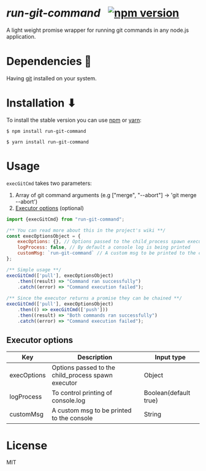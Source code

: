 # _run-git-command_ &nbsp; [![npm version](https://badge.fury.io/js/run-git-command.svg)](https://badge.fury.io/js/run-git-command)

A light weight promise wrapper for running git commands in any node.js application.

# Dependencies 🤝
Having [git](https://git-scm.com/downloads) installed on your system.

# Installation ⬇
To install the stable version you can use [npm](https://npmjs.org/) or [yarn](https://yarnpkg.com/en/): 

```shell
$ npm install run-git-command
```

```shell
$ yarn install run-git-command  
```

# Usage
`execGitCmd` takes two parameters:
1. Array of git command arguments (e.g ["merge", "--abort"] -> 'git merge --abort') 
2. [Executor options](#executor-options ) (optional)
```javascript
import {execGitCmd} from "run-git-command";

/** You can read more about this in the project's wiki **/
const execOptionsObject = {
    execOptions: {}, // Options passed to the child_process spawn executor
    logProcess: false, // By default a console log is being printed
    customMsg: `run-git-command` // A custom msg to be printed to the console
};

/** Simple usage **/
execGitCmd(['pull'], execOptionsObject)
    .then((result) => "Command ran successfully")
    .catch((error) => "Command execution failed");
    
/** Since the executor returns a promise they can be chained **/
execGitCmd(['pull'], execOptionsObject)
    .then(() => execGitCmd(['push']))
    .then((result) => "Both commands ran successfully")
    .catch((error) => "Command execution failed");

```

## Executor options
|Key|Description|Input type|
|-----|-------|-----|
|execOptions|Options passed to the child_process spawn executor|Object|
|logProcess|To control printing of console.log|Boolean(default true)|
|customMsg|A custom msg to be printed to the console|String|
# License

MIT

